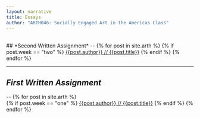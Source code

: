 ```yaml
---
layout: narrative
title: Essays
author: "ARTH046: Socially Engaged Art in the Americas Class"
---
```

<br/>
## *Second Written Assignment*
--
{% for post in site.arth %}  
  {% if post.week == "two" %}
  <a href="{{site.baseurl}}{{post.url}}">{{post.author}} // {{post.title}}</a>
  {% endif %}
{% endfor %}

<hr>

## *First Written Assignment*
--
{% for post in site.arth %}  
  {% if post.week == "one" %}
  <a href="{{site.baseurl}}{{post.url}}">{{post.author}} // {{post.title}}</a>
  {% endif %}
{% endfor %}
